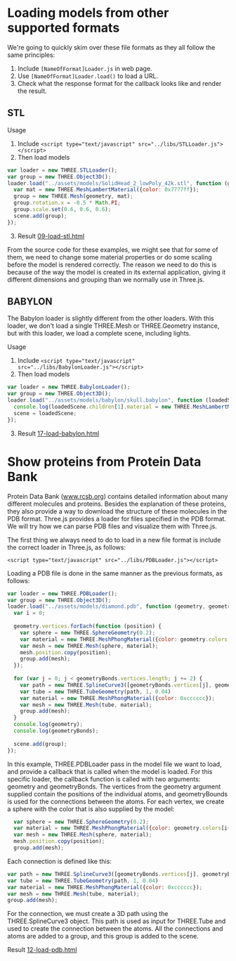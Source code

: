 # Loading models from other supported formats
We're going to quickly skim over these file formats as they all follow the same principles:
1. Include ```[NameOfFormat]Loader.js``` in web page. 
2. Use ```[NameOfFormat]Loader.load()``` to load a URL. 
3. Check what the response format for the callback looks like and render the result. 

## STL
Usage
1. Include ```<script type="text/javascript" src="../libs/STLLoader.js"></script>```
2. Then load models 
```js
var loader = new THREE.STLLoader();
var group = new THREE.Object3D();
loader.load("../assets/models/SolidHead_2_lowPoly_42k.stl", function (geometry) {
  var mat = new THREE.MeshLambertMaterial({color: 0x7777ff});
  group = new THREE.Mesh(geometry, mat);
  group.rotation.x = -0.5 * Math.PI;
  group.scale.set(0.6, 0.6, 0.6);
  scene.add(group);
});
```
3. Result [09-load-stl.html](https://cg2021c.github.io/threejs-presentation-anak-ambis/learning-threejs-master/chapter-08/09-load-stl.html)

From the source code for these examples, we might see that for some of them, we need to change some material
properties or do some scaling before the model is rendered correctly. The reason we need to do this is because of the 
way the model is created in its external application, giving it different dimensions and grouping than we normally use in 
Three.js.

## BABYLON
The Babylon loader is slightly different from the other loaders. With this loader, we don't load a single THREE.Mesh or THREE.Geometry instance, but with this 
loader, we load a complete scene, including lights.

Usage
1. Include ```<script type="text/javascript" src="../libs/BabylonLoader.js"></script>```
2. Then load models 
```js
var loader = new THREE.BabylonLoader();
var group = new THREE.Object3D();
loader.load("../assets/models/babylon/skull.babylon", function (loadedScene) {
  console.log(loadedScene.children[1].material = new THREE.MeshLambertMaterial());
  scene = loadedScene;
});
```
3. Result [17-load-babylon.html](https://cg2021c.github.io/threejs-presentation-anak-ambis/learning-threejs-master/chapter-08/17-load-babylon.html)

# Show proteins from Protein Data Bank

Protein Data Bank (www.rcsb.org) contains detailed information about many different molecules and proteins. Besides the 
explanation of these proteins, they also provide a way to download the structure of these molecules in the PDB format. 
Three.js provides a loader for files specified in the PDB format. We will try how we can parse PDB files and visualize them with Three.js.

The first thing we always need to do to load in a new file format is include the correct loader in Three.js, as follows:

```<script type="text/javascript" src="../libs/PDBLoader.js"></script>```

Loading a PDB file is done in the same manner as the previous formats, as follows: 

```js
var loader = new THREE.PDBLoader(); 
var group = new THREE.Object3D(); 
loader.load("../assets/models/diamond.pdb", function (geometry, geometryBonds) { 
  var i = 0; 
 
  geometry.vertices.forEach(function (position) { 
    var sphere = new THREE.SphereGeometry(0.2); 
    var material = new THREE.MeshPhongMaterial({color: geometry.colors[i++]}); 
    var mesh = new THREE.Mesh(sphere, material); 
    mesh.position.copy(position); 
    group.add(mesh); 
  }); 
 
  for (var j = 0; j < geometryBonds.vertices.length; j += 2) { 
    var path = new THREE.SplineCurve3([geometryBonds.vertices[j], geometryBonds.vertices[j + 1]]); 
    var tube = new THREE.TubeGeometry(path, 1, 0.04) 
    var material = new THREE.MeshPhongMaterial({color: 0xcccccc}); 
    var mesh = new THREE.Mesh(tube, material); 
    group.add(mesh); 
  } 
  console.log(geometry); 
  console.log(geometryBonds); 
 
  scene.add(group); 
});
```

In this example, THREE.PDBLoader pass in the model file we want to load, and provide a 
callback that is called when the model is loaded. For this specific loader, the callback function is called with two 
arguments: geometry and geometryBonds. The vertices from the geometry argument supplied contain the positions of the 
individual atoms, and geometryBounds is used for the connections between the atoms. 
For each vertex, we create a sphere with the color that is also supplied by the model:

```js
  var sphere = new THREE.SphereGeometry(0.2);
  var material = new THREE.MeshPhongMaterial({color: geometry.colors[i++]});
  var mesh = new THREE.Mesh(sphere, material);
  mesh.position.copy(position);
  group.add(mesh);
```

Each connection is defined like this:

```js
var path = new THREE.SplineCurve3([geometryBonds.vertices[j], geometryBonds.vertices[j + 1]]); 
var tube = new THREE.TubeGeometry(path, 1, 0.04) 
var material = new THREE.MeshPhongMaterial({color: 0xcccccc}); 
var mesh = new THREE.Mesh(tube, material); 
group.add(mesh);
```
For the connection, we must create a 3D path using the THREE.SplineCurve3 object. This path is used as input 
for THREE.Tube and used to create the connection between the atoms. All the connections and atoms are added to a group, 
and this group is added to the scene.

Result [12-load-pdb.html](https://cg2021c.github.io/threejs-presentation-anak-ambis/learning-threejs-master/chapter-08/12-load-pdb.html)
